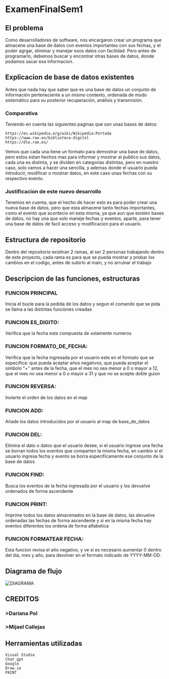 # ExamenFinalSem1

## El problema
Como desarrolladores de software, nos encargaron crear un programa que almacene una base de datos con eventos importantes con sus fechas, y el poder agrgar, eliminar y manejar esos datos con facilidad.
Pero antes de programarlo, debemos buscar y encontrar otras bases de datos, donde podamos sacar esa informacion. 
## Explicacion de base de datos existentes
Antes que nada hay que saber que es una base de datos un conjunto de información perteneciente a un mismo contexto, ordenada de modo sistemático para su posterior recuperación, análisis y transmisión.
### Comparativa 
Teniendo en cuenta las siguientes paginas que son unas bases de datos: 
```
https://es.wikipedia.org/wiki/Wikipedia:Portada
https://www.rae.es/biblioteca-digital
https://dle.rae.es/                            
```
Vemos que cada una tiene un formato para demostrar una base de datos, pero estos estan hechos mas para informar y mostrar al publico sus datos, cada una es distinta, y se dividen en categorias distintas, pero en nuestro caso, solo vamos a hacer una sencilla, y ademas donde el usuario pueda introducir, modificar o mostrar datos, en este caso unas fechas con su respectivo evento. 
### Justificacion de este nuevo desarrollo
Tenemos en cuenta, que el hecho de hacer esto es para poder crear una nueva base de datos, pero que esta almacene tanto fechas importantes, como el evento que acontecio en esta misma, ya que aun que existen bases de datos, no hay una que solo maneje fechas y eventos, aparte, para tener una base de datos de facil acceso y modificacion para el usuario.

## Estructura de repositorio
Dentro del repositorio existiran 2 ramas, al ser 2 personas trabajando dentro de este proyecto, cada rama es para que se pueda mostrar y probar los cambios en el codigo, antes de subirlo al main, y no arruinar el trabajo
## Descripcion de las funciones, estructuras
### FUNCION PRINCIPAL
Inicia el bucle para la pedida de los datos y segun el comando que se pida se llama a las distintas funciones creadas
### FUNCION ES_DIGITO:
Verifica que la fecha este compuesta de solamente numeros
### FUNCION FORMATO_DE_FECHA:
Verifica que la fecha ingresada por el usuario este en el formato que se especifica: que pueda aceptar años negativos, que pueda aceptar el simbolo "+" antes de la fecha, que el mes no sea menor a 0 o mayor a 12, que el mes no sea 
menor a 0 o mayor a 31 y que no se acepte doble guion
### FUNCION REVERSA:
Invierte el orden de los datos en el map
### FUNCION ADD:
Añade los datos introducidos por el usuario al map de base_de_datos
### FUNCION DEL:
Elimina el dato o datos que el usuario desee, si el usuario ingrese una fecha se borran todos los eventos que comparten la misma fecha, en cambio si el usuario ingresa fecha y evento se borra especificamente ese conjunto de la base de datos
### FUNCION FIND:
Busca los eventos de la fecha ingresada por el usuario y los devuelve ordenados de forma ascendente
### FUNCION PRINT:
Imprime todos los datos almacenados en la base de datos, las devuelve ordenadas las fechas de forma ascendente y si en la misma fecha hay eventos diferentes los ordena de forma alfabetica
### FUNCION FORMATEAR FECHA:
Esta funcion revisa el año negativo, y ve si es necesario aumentar 0 dentro del dia, mes y año, para devolver en el formato indicado de YYYY-MM-DD. 
## Diagrama de flujo
![DIAGRAMA](https://github.com/Soysakiaytuno/ExamenFinalSem1/assets/152195270/207206d1-a875-4c05-b19a-1d7d27cbb1cb)
## CREDITOS
### >Dariana Pol
### >Mijael Callejas

## Herramientas utilizadas
```
Visual Studio
Chat gpt 
Google
Draw.io
PAINT
```
